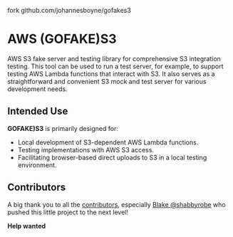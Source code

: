 
fork  github.com/johannesboyne/gofakes3

# AWS (GOFAKE)S3

AWS S3 fake server and testing library for comprehensive S3 integration testing.
This tool can be used to run a test server, for example, to support testing AWS Lambda functions that interact with S3. It also serves as a straightforward and convenient S3 mock and test server for various development needs.

## Intended Use

**GOFAKE)S3** is primarily designed for:
- Local development of S3-dependent AWS Lambda functions.
- Testing implementations with AWS S3 access.
- Facilitating browser-based direct uploads to S3 in a local testing environment.


## Contributors

A big thank you to all the [contributors](https://github.com/johannesboyne/gofakes3/graphs/contributors),
especially [Blake @shabbyrobe](https://github.com/shabbyrobe) who pushed this
little project to the next level!

**Help wanted**
